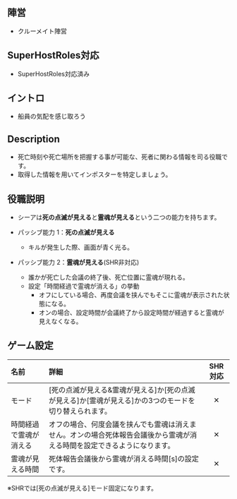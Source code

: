 ## 陣営
- クルーメイト陣営

## SuperHostRoles対応
- SuperHostRoles対応済み

## イントロ
- 船員の気配を感じ取ろう

## Description
- 死亡時刻や死亡場所を把握する事が可能な、死者に関わる情報を司る役職です。
- 取得した情報を用いてインポスターを特定しましょう。

## 役職説明
- シーアは**死の点滅が見える**と**霊魂が見える**という二つの能力を持ちます。
- パッシブ能力 1：**死の点滅が見える**
    - キルが発生した際、画面が青く光る。

- パッシブ能力 2：**霊魂が見える**(SHR非対応)
    - 誰かが死亡した会議の終了後、死亡位置に霊魂が現れる。
    - 設定「時間経過で霊魂が消える」の挙動
        - オフにしている場合、再度会議を挟んでもそこに霊魂が表示された状態になる。
        - オンの場合、設定時間が会議終了から設定時間が経過すると霊魂が見えなくなる。

## ゲーム設定
| 名前 | 詳細 | SHR対応 |
| :-- | :-- | :--: |
| モード | [死の点滅が見える&霊魂が見える]か[死の点滅が見える]か[霊魂が見える]かの3つのモードを切り替えられます。 | ✕ |
| 時間経過で霊魂が消える | オフの場合、何度会議を挟んでも霊魂は消えません。オンの場合死体報告会議後から霊魂が消える時間を設定できるようになります。 | ✕ |
| 霊魂が見える時間 | 死体報告会議後から霊魂が消える時間[s]の設定です。| ✕ |

※SHRでは[死の点滅が見える]モード固定になります。
